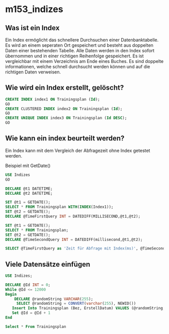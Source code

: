 # m153_indizes

## Was ist ein Index
Ein Index ermöglicht das schnellere Durchsuchen einer Datenbanktabelle. Es wird an einem seperaten Ort gespeichert und besteht aus doppelten Daten einer bestehenden Tabelle. Alle Daten werden in den Index sofort übernommen und in einer richtigen Reihenfolge gespeichert. Es ist vergleichbar mit einem Verzeichnis am Ende eines Buches. Es sind doppelte informationen, welche schnell durchsucht werden können und auf die richtigen Daten verweisen.

## Wie wird ein Index erstellt, gelöscht?
```sql
CREATE INDEX index1 ON Trainingsplan (Id);
GO
CREATE CLUSTERED INDEX index2 ON Trainingsplan (Id);
GO
CREATE UNIQUE INDEX index3 ON Trainingsplan (Id DESC);
GO
```


## Wie kann ein index beurteilt werden?
Ein Index kann mit dem Vergleich der Abfragezeit ohne Index getestet werden.

Beispiel mit GetDate()
```sql
USE Indizes
GO

DECLARE @t1 DATETIME;
DECLARE @t2 DATETIME;

SET @t1 = GETDATE();
SELECT * FROM Trainingsplan WITH(INDEX(Index1));
SET @t2 = GETDATE();
DECLARE @TimeFirstQuery INT = DATEDIFF(MILLISECOND,@t1,@t2);

SET @t1 = GETDATE();
SELECT * FROM Trainingsplan;
SET @t2 = GETDATE();
DECLARE @TimeSecondQuery INT = DATEDIFF(millisecond,@t1,@t2);

SELECT @TimeFirstQuery as 'Zeit für Abfrage mit Index(ms)', @TimeSecondQuery as 'Zeit für Abfrage ohne Index(ms)', (@TimeSecondQuery - @TimeFirstQuery) as 'Differenz(ms)';
```

## Viele Datensätze einfügen
```sql
USE Indizes;

DECLARE @Id INT = 0;
While @Id <= 12000
Begin 
    DECLARE @randomString VARCHAR(255);
     SELECT @randomString = CONVERT(varchar(255), NEWID())
   Insert Into Trainingsplan (Bez, ErstellDatum) VALUES (@randomString, '2022-02-02');
   Set @Id = @Id + 1
End

Select * From Trainingsplan
```

